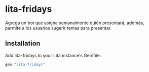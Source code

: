 # lita-fridays

Agrega un bot que asigna semanalmente quién presentará, además, permite a los usuarios sugerir temas para presentar.

## Installation

Add lita-fridays to your Lita instance's Gemfile:

``` ruby
gem "lita-fridays"
```
